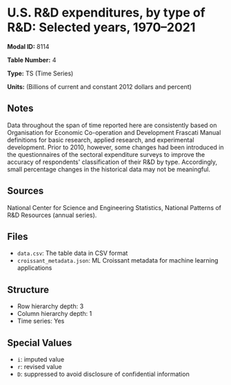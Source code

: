 # U.S. R&D expenditures, by type of R&D: Selected years, 1970–2021

**Modal ID:** 8114

**Table Number:** 4

**Type:** TS (Time Series)

**Units:** (Billions of current and constant 2012 dollars and percent)

## Notes

Data throughout the span of time reported here are consistently based on Organisation for Economic Co-operation and Development Frascati Manual definitions for basic research, applied research, and experimental development. Prior to 2010, however, some changes had been introduced in the questionnaires of the sectoral expenditure surveys to improve the accuracy of respondents' classification of their R&D by type. Accordingly, small percentage changes in the historical data may not be meaningful.

## Sources

National Center for Science and Engineering Statistics, National Patterns of R&D Resources (annual series).

## Files

- `data.csv`: The table data in CSV format
- `croissant_metadata.json`: ML Croissant metadata for machine learning applications

## Structure

- Row hierarchy depth: 3
- Column hierarchy depth: 1
- Time series: Yes

## Special Values

- `i`: imputed value
- `r`: revised value
- `D`: suppressed to avoid disclosure of confidential information
